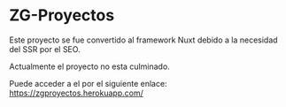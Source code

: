 # ZG-Proyectos

Este proyecto se fue convertido al framework Nuxt debido a la necesidad del SSR por el SEO.

Actualmente el proyecto no esta culminado.

Puede acceder a el por el siguiente enlace:
https://zgproyectos.herokuapp.com/
